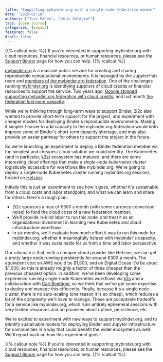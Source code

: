 ```yaml
---
title: "Supporting mybinder.org with a single node federation member"
date: "2025-01-18"
authors: ["Yuvi Panda", "Chris Holdgraf"]
tags: [open source]
categories: [impact]
featured: false
draft: false
---
```


{{% callout note %}}
If you're interested in supporting mybinder.org with cloud resources, financial resources, or human resources, please see the [Support Binder](https://mybinder.readthedocs.io/en/latest/about/support.html) page for how you can help.
{{% /callout %}}

[mybinder.org](https://mybinder.org) is a massive public service for creating and sharing reproducible computational environments. It is managed by the JupyterHub team and [members of the mybinder.org federation](https://mybinder.readthedocs.io/en/latest/about/federation.html). One of the challenges running [mybinder.org](https://mybinder.org) is identifying suppliers of cloud credits or financial resources to support the service. Two years ago, [Google stopped supporting mybinder.org federation with cloud credits](https://medium.com/jupyter-blog/mybinder-org-reducing-capacity-c93ccfc6413f), and last month [the federation lost more capacity](https://discourse.jupyter.org/t/mybinder-org-reduced-capacity-stability/31750).

While we're thinking through long-term ways to support Binder, 2i2c also wanted to provide short-term support for the project, and experiment with cheaper models for deploying Binder's reproducible environments. Making it simpler / easier to add capacity to the mybinder.org federation would both improve some of Binder's short-term capacity shortage, and may also provide an easier pathway for others to support the project in the future.

So we're launching an experiment to deploy a Binder federation member via the simplest and cheapest cloud solution we could identify. The Kubernetes (and in particular, [k3s](https://k3s.io/)) ecosystem has matured, and there are some interesting cloud offerings that make a _single-node kubernetes cluster_ logistically accessible for workflows like mybinder.org. We're going to deploy a single-node Kubernetes cluster running mybinder.org sessions, hosted on [Hetzner](https://www.hetzner.com/cloud/).

Initially this is just an experiment to see how it goes, whether it's sustainable from a cloud costs and labor standpoint, and what we can learn and share for others. Here's a rough plan:

- 2i2c sponsors a max of €350 a month (with some currency conversion noise) to fund the cloud costs of a new federation member.
- We'll provide in-kind labor to run this node, and treat it as an organizational investment in learning new Kubernetes and cloud infrastructure workflows.
- In six months, we'll evaluate how much effort it was to run this node for mybinder.org, whether it meaningfully helped with mybinder's capacity, and whether it was sustainable for us from a time and labor perspective.

Our rationale is that, with a cheaper cloud provider like Hetzner, we can get a pretty large node running persistently for around €300 a month. The equivalent cost on AWS would be $1,500, and on Digital Ocean it'd be about $1,000, so this is already roughly a factor of three cheaper than the previous cheapest option. In addition, we've been developing some experience running single-node Kubernetes workflows via [k3s](https://k3s.io/) and a collaboration with [Carl Boettiger](https://carlboettiger.info/), so we think that we've got some expertise to deploy and manage this efficiently. Finally, because it's a single node cluster, there is no auto-scaling (one reason it is so cheap), which reduces a lot of the complexity we'll have to manage. These are acceptable tradeoffs for a service like mybinder.org, which runs entirely ephemeral sessions with very limited resources and no promises about uptime, persistence, etc.

We're excited to experiment with new ways to support mybinder.org, and to identify sustainable models for deploying Binder and Jupyter infrastructure for communities in a way that could benefit the wider ecosystem as well. We'll report back on how this experiment goes!


{{% callout note %}}
If you're interested in supporting mybinder.org with cloud resources, financial resources, or human resources, please see the [Support Binder](https://mybinder.readthedocs.io/en/latest/about/support.html) page for how you can help.
{{% /callout %}}

